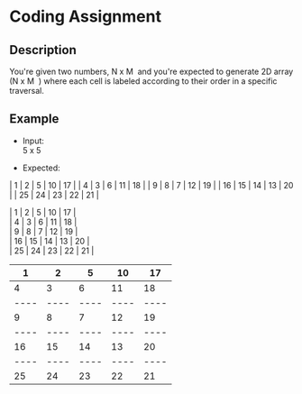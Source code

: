 # Coding Assignment
## Description
You're given two numbers, ​N x M ​ and you're expected to generate 2D array (​N x M ​ ) where each cell is labeled according to their order in a specific traversal.

## Example
* Input:  
5 x 5 

* Expected:  
  
| 1  | 2  | 5  | 10  | 17  |
| 4  | 3  | 6  | 11  | 18  |
| 9  | 8  | 7  | 12  | 19  |
| 16  | 15  | 14  | 13  | 20  |
| 25  | 24  | 23  | 22  | 21  |
  
  
| 1  | 2  | 5  | 10  | 17  |  
| 4  | 3  | 6  | 11  | 18  |  
| 9  | 8  | 7  | 12  | 19  |  
| 16  | 15  | 14  | 13  | 20  |  
| 25  | 24  | 23  | 22  | 21  |  
  
  
| 1  | 2  | 5  | 10 | 17 |  
|----|----|----|----|----|  
| 4  | 3  | 6  | 11 | 18 |  
|----|----|----|----|----|  
| 9  | 8  | 7  | 12 | 19 |  
|----|----|----|----|----|  
| 16 | 15 | 14 | 13 | 20 |  
|----|----|----|----|----|  
| 25 | 24 | 23 | 22 | 21 |  

 
